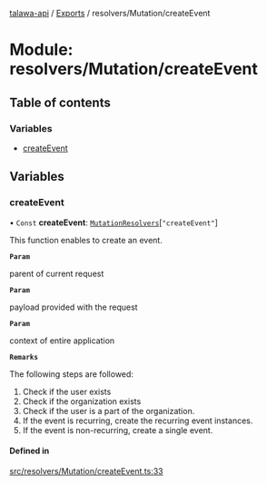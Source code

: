 [talawa-api](../README.md) / [Exports](../modules.md) / resolvers/Mutation/createEvent

# Module: resolvers/Mutation/createEvent

## Table of contents

### Variables

- [createEvent](resolvers_Mutation_createEvent.md#createevent)

## Variables

### createEvent

• `Const` **createEvent**: [`MutationResolvers`](types_generatedGraphQLTypes.md#mutationresolvers)[``"createEvent"``]

This function enables to create an event.

**`Param`**

parent of current request

**`Param`**

payload provided with the request

**`Param`**

context of entire application

**`Remarks`**

The following steps are followed:
1. Check if the user exists
2. Check if the organization exists
3. Check if the user is a part of the organization.
4. If the event is recurring, create the recurring event instances.
5. If the event is non-recurring, create a single event.

#### Defined in

[src/resolvers/Mutation/createEvent.ts:33](https://github.com/PalisadoesFoundation/talawa-api/blob/d38198a/src/resolvers/Mutation/createEvent.ts#L33)
